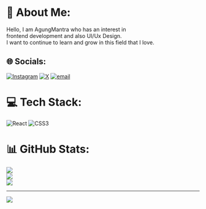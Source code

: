 # 💫 About Me:
Hello, I am AgungMantra who has an interest in <br>frontend development and also UI/Ux Design. <br>I want to continue to learn and grow in this field that I love.


## 🌐 Socials:
[![Instagram](https://img.shields.io/badge/Instagram-%23E4405F.svg?logo=Instagram&logoColor=white)](https://instagram.com/https://www.instagram.com/agung_mantra) [![X](https://img.shields.io/badge/X-black.svg?logo=X&logoColor=white)](https://x.com/https://x.com/Agungmantra) [![email](https://img.shields.io/badge/Email-D14836?logo=gmail&logoColor=white)](mailto:agung.mantra07@gmail.com) 

# 💻 Tech Stack:
![React](https://img.shields.io/badge/react-%2320232a.svg?style=for-the-badge&logo=react&logoColor=%2361DAFB) ![CSS3](https://img.shields.io/badge/css3-%231572B6.svg?style=for-the-badge&logo=css3&logoColor=white)
# 📊 GitHub Stats:
![](https://github-readme-stats.vercel.app/api?username=AgungMantra&theme=transparent&hide_border=false&include_all_commits=false&count_private=true)<br/>
![](https://nirzak-streak-stats.vercel.app/?user=AgungMantra&theme=transparent&hide_border=false)<br/>
![](https://github-readme-stats.vercel.app/api/top-langs/?username=AgungMantra&theme=transparent&hide_border=false&include_all_commits=false&count_private=true&layout=compact)

---
[![](https://visitcount.itsvg.in/api?id=AgungMantra&icon=0&color=1)](https://visitcount.itsvg.in)

<!-- Proudly created with GPRM ( https://gprm.itsvg.in ) -->
